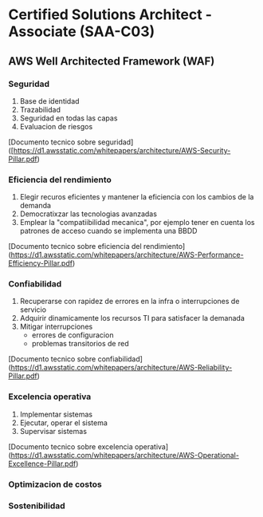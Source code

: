 # Certified Solutions Architect - Associate (SAA-C03)

## AWS Well Architected Framework (WAF)

### Seguridad

1. Base de identidad
2. Trazabilidad
3. Seguridad en todas las capas
4. Evaluacion de riesgos

[Documento tecnico sobre seguridad] ([https://d1.awsstatic.com/whitepapers/architecture/AWS-Security-Pillar.pdf)

### Eficiencia del rendimiento

1. Elegir recuros eficientes y mantener la eficiencia con los cambios de la demanda
2. Democratixzar las tecnologias avanzadas
3. Emplear la "compatiibilidad mecanica", por ejemplo tener en cuenta los patrones de acceso cuando se implementa una BBDD

[Documento tecnico sobre eficiencia del rendimiento] (https://d1.awsstatic.com/whitepapers/architecture/AWS-Performance-Efficiency-Pillar.pdf)

### Confiabilidad

1. Recuperarse con rapidez de errores en la infra o interrupciones de servicio
2. Adquirir dinamicamente los recursos TI para satisfacer la demanada
3. Mitigar interrupciones
   - errores de configuracion
   - problemas transitorios de red
  
[Documento tecnico sobre confiabilidad] (https://d1.awsstatic.com/whitepapers/architecture/AWS-Reliability-Pillar.pdf)

### Excelencia operativa

1. Implementar sistemas
2. Ejecutar, operar el sistema
3. Supervisar sistemas

[Documento tecnico sobre excelencia operativa] (https://d1.awsstatic.com/whitepapers/architecture/AWS-Operational-Excellence-Pillar.pdf)

### Optimizacion de costos

### Sostenibilidad



